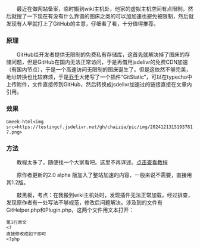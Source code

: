 &emsp;&emsp;最近在做网站备案，临时搬到wiki主机处，他家的虚拟主机空间有点限制，然后就搜了一下现在有没有什么靠谱的图床之类的可以加加速也避免被限制，然后就发现有人早就打上了GitHub的主意，仔细看了看，十分值得推荐。

### 原理

&emsp;&emsp;GitHub给开发者提供无限制的免费私有存储库，这首先就解决掉了图床的存储问题，但是GitHub在国内无法正常访问，于是再借用jsdelivr的免费CDN加速（有国内节点），于是一个高速访问无限制的图床诞生了。但是这依然不够完美，地址转换也比较麻烦，于是[乔千](https://github.com/MliKiowa/GitStatic)大佬写了一个插件“GitStatic”，可以在typecho中上传附件，文件直接传到GitHub，然后转换成jsdelivr加速过的链接直接在文章内引用。

### 效果

`Gmeek-html<img src=https://testingcf.jsdelivr.net/gh/chaizia/pic/img/20241213151937817.png>`

### 方法

&emsp;&emsp;教程太多了，随便找一个大家看吧。这里不再详述。[点击查看教程](https://zhuanlan.zhihu.com/p/133331451)

&emsp;&emsp;原作者更新的2.0 alpha 版加入了整站加速的内容，一般来说不需要，直接用其1.2版。

&emsp;&emsp;敲黑板，考点：在我搬到wiki主机处时，发现插件无法正常加载，经过排查，发现原作者有一处写法不够规范，修改后问题解决。涉及到的文件有GitHelper.php和Plugin.php，这两个文件用文本打开：

```
第1行原文
<?
直接修改成如下即可
<?php
```

<!-- ##{"timestamp":1608603936}## -->
